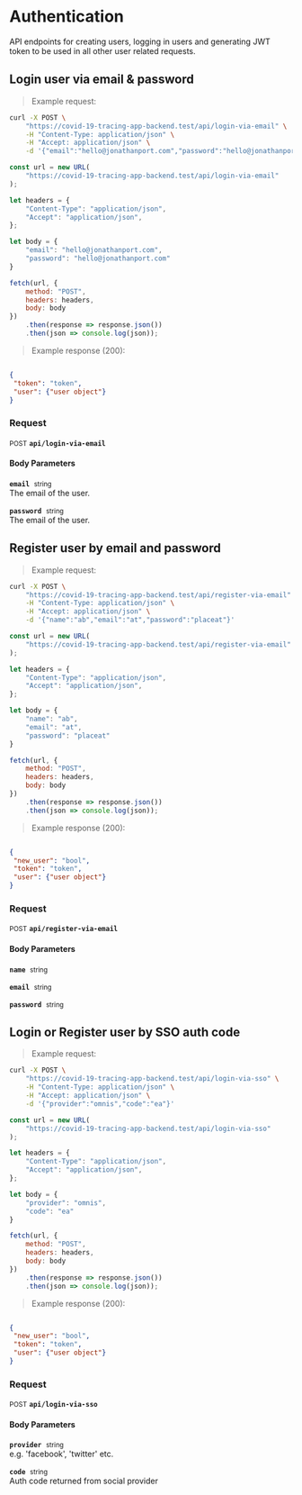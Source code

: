 # Authentication

API endpoints for creating users, logging in users and generating JWT token to
be used in all other user related requests.

## Login user via email &amp; password




> Example request:

```bash
curl -X POST \
    "https://covid-19-tracing-app-backend.test/api/login-via-email" \
    -H "Content-Type: application/json" \
    -H "Accept: application/json" \
    -d '{"email":"hello@jonathanport.com","password":"hello@jonathanport.com"}'

```

```javascript
const url = new URL(
    "https://covid-19-tracing-app-backend.test/api/login-via-email"
);

let headers = {
    "Content-Type": "application/json",
    "Accept": "application/json",
};

let body = {
    "email": "hello@jonathanport.com",
    "password": "hello@jonathanport.com"
}

fetch(url, {
    method: "POST",
    headers: headers,
    body: body
})
    .then(response => response.json())
    .then(json => console.log(json));
```


> Example response (200):

```json

{
 "token": "token",
 "user": {"user object"}
}
```

### Request
<small class="badge badge-black">POST</small>
 **`api/login-via-email`**

<h4 class="fancy-heading-panel"><b>Body Parameters</b></h4>
<code><b>email</b></code>&nbsp; <small>string</small>     <br>
    The email of the user.

<code><b>password</b></code>&nbsp; <small>string</small>     <br>
    The email of the user.



## Register user by email and password




> Example request:

```bash
curl -X POST \
    "https://covid-19-tracing-app-backend.test/api/register-via-email" \
    -H "Content-Type: application/json" \
    -H "Accept: application/json" \
    -d '{"name":"ab","email":"at","password":"placeat"}'

```

```javascript
const url = new URL(
    "https://covid-19-tracing-app-backend.test/api/register-via-email"
);

let headers = {
    "Content-Type": "application/json",
    "Accept": "application/json",
};

let body = {
    "name": "ab",
    "email": "at",
    "password": "placeat"
}

fetch(url, {
    method: "POST",
    headers: headers,
    body: body
})
    .then(response => response.json())
    .then(json => console.log(json));
```


> Example response (200):

```json

{
 "new_user": "bool",
 "token": "token",
 "user": {"user object"}
}
```

### Request
<small class="badge badge-black">POST</small>
 **`api/register-via-email`**

<h4 class="fancy-heading-panel"><b>Body Parameters</b></h4>
<code><b>name</b></code>&nbsp; <small>string</small>     <br>
    

<code><b>email</b></code>&nbsp; <small>string</small>     <br>
    

<code><b>password</b></code>&nbsp; <small>string</small>     <br>
    



## Login or Register user by SSO auth code




> Example request:

```bash
curl -X POST \
    "https://covid-19-tracing-app-backend.test/api/login-via-sso" \
    -H "Content-Type: application/json" \
    -H "Accept: application/json" \
    -d '{"provider":"omnis","code":"ea"}'

```

```javascript
const url = new URL(
    "https://covid-19-tracing-app-backend.test/api/login-via-sso"
);

let headers = {
    "Content-Type": "application/json",
    "Accept": "application/json",
};

let body = {
    "provider": "omnis",
    "code": "ea"
}

fetch(url, {
    method: "POST",
    headers: headers,
    body: body
})
    .then(response => response.json())
    .then(json => console.log(json));
```


> Example response (200):

```json

{
 "new_user": "bool",
 "token": "token",
 "user": {"user object"}
}
```

### Request
<small class="badge badge-black">POST</small>
 **`api/login-via-sso`**

<h4 class="fancy-heading-panel"><b>Body Parameters</b></h4>
<code><b>provider</b></code>&nbsp; <small>string</small>     <br>
    e.g. 'facebook', 'twitter' etc.

<code><b>code</b></code>&nbsp; <small>string</small>     <br>
    Auth code returned from social provider




